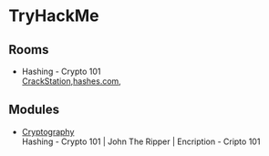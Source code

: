 # TryHackMe
## Rooms
- Hashing - Crypto 101  
  [CrackStation](https://crackstation.net/),[hashes.com](https://hashes.com/en/decrypt/hash),
## Modules
- [Cryptography](https://tryhackme.com/module/cryptography)  
  Hashing - Crypto 101 | John The Ripper | Encription - Cripto 101
